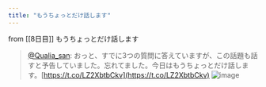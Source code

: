 ```yaml
---
title: "もうちょっとだけ話します"
---
```


from [[8日目]]
もうちょっとだけ話します
> [@Qualia_san](https://twitter.com/Qualia_san/status/1588390737393364992?s=20&t=bjhnNRmLVIyDLlXIuGyong): おっと、すでに3つの質問に答えていますが、この話題も話すと予告していました。忘れてました。今日はもうちょっとだけ話します。[https://t.co/LZ2XbtbCkv](https://t.co/LZ2XbtbCkv)
> ![image](https://pbs.twimg.com/media/FgsY7Y9VsAIwCP0.png)


